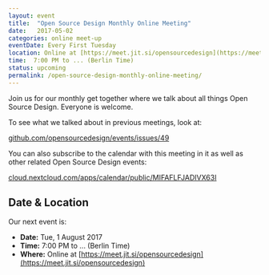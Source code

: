 ```yaml
---
layout: event
title:  "Open Source Design Monthly Online Meeting"
date:   2017-05-02
categories: online meet-up
eventDate: Every First Tuesday
location: Online at [https://meet.jit.si/opensourcedesign](https://meet.jit.si/opensourcedesign)
time:  7:00 PM to ... (Berlin Time)
status: upcoming
permalink: /open-source-design-monthly-online-meeting/
---
```


Join us for our monthly get together where we talk about all things Open Source Design. Everyone is welcome.

To see what we talked about in previous meetings, look at:

[github.com/opensourcedesign/events/issues/49](https://github.com/opensourcedesign/events/issues/49)

You can also subscribe to the calendar with this meeting in it as well as other related Open Source Design events:

[cloud.nextcloud.com/apps/calendar/public/MIFAFLFJADIVX63I](https://cloud.nextcloud.com/apps/calendar/public/MIFAFLFJADIVX63I)


## Date & Location

Our next event is:

- **Date:** Tue, 1 August 2017
- **Time:** 7:00 PM to ... (Berlin Time)
- **Where:** Online at [https://meet.jit.si/opensourcedesign](https://meet.jit.si/opensourcedesign)
